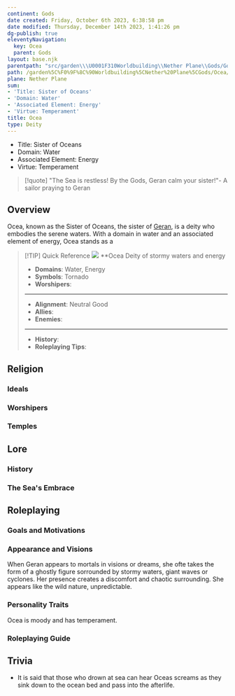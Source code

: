 ```yaml
---
continent: Gods
date created: Friday, October 6th 2023, 6:38:58 pm
date modified: Thursday, December 14th 2023, 1:41:26 pm
dg-publish: true
eleventyNavigation:
  key: Ocea
  parent: Gods
layout: base.njk
parentpath: "src/garden\\\U0001F310Worldbuilding\\Nether Plane\\Gods/Gods.md"
path: /garden%5C%F0%9F%8C%90Worldbuilding%5CNether%20Plane%5CGods/Ocea/
plane: Nether Plane
sum:
- 'Title: Sister of Oceans'
- 'Domain: Water'
- 'Associated Element: Energy'
- 'Virtue: Temperament'
title: Ocea
type: Deity
---
```


- Title: Sister of Oceans 
- Domain: Water 
- Associated Element: Energy
- Virtue: Temperament

> [!quote] "The Sea is restless! By the Gods, Geran calm your sister!"- A sailor praying to Geran

## Overview

Ocea, known as the Sister of Oceans, the sister of [Geran](/garden/%F0%9F%8C%90Worldbuilding%5CNether%20Plane%5CGods/Geran), is a deity who embodies the serene waters. With a domain in water and an associated element of energy, Ocea stands as a 

> [!TIP] Quick Reference
> ![](/static/Ocea.png)
> **Ocea
>  Deity of stormy waters and energy
>- **Domains**: Water, Energy
>- **Symbols**: Tornado
>- **Worshipers**: 
> ____
>- **Alignment**: Neutral Good
>- **Allies**: 
>- **Enemies**:
>____
>-  **History**:
>- **Roleplaying Tips**:

## Religion
### Ideals

### Worshipers

### Temples

## Lore
### History

### The Sea's Embrace

## Roleplaying
### Goals and Motivations

### Appearance and Visions

When Geran appears to mortals in visions or dreams, she ofte takes the form of a ghostly figure sorrounded by stormy waters, giant waves or cyclones. Her presence creates a discomfort and chaotic surrounding. She appears like the wild nature, unpredictable.

### Personality Traits

Ocea is moody and has temperament.

### Roleplaying Guide

## Trivia
- It is said that those who drown at sea can hear Oceas screams as they sink down to the ocean bed and pass into the afterlife.